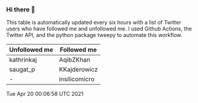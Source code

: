 ### Hi there 👋

This table is automatically updated every six hours with a list of Twitter users who have followed me and unfollowed me. I used Github Actions, the Twitter API, and the python package tweepy to automate this workflow.

| Unfollowed me |  Followed me |
| --- | --- |
|kathrinkaj|AqibZKhan|
|saugat_p|KKajderowicz|
|-|insilicomicro|
Tue Apr 20 00:06:58 UTC 2021
